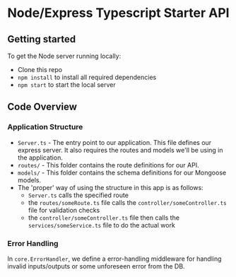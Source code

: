 # Node/Express Typescript Starter API

## Getting started

To get the Node server running locally:

- Clone this repo
- `npm install` to install all required dependencies
- `npm start` to start the local server


## Code Overview

### Application Structure

- `Server.ts` - The entry point to our application. This file defines our express server. It also requires the routes and models we'll be using in the application.
- `routes/` - This folder contains the route definitions for our API.
- `models/` - This folder contains the schema definitions for our Mongoose models.
- The 'proper' way of using the structure in this app is as follows:
  - `Server.ts` calls the specified route
  - the `routes/someRoute.ts` file calls the `controller/someController.ts` file for validation checks
  - the `controller/someController.ts` file then calls the `services/someService.ts` file to do the actual work

### Error Handling

In `core.ErrorHandler`, we define a error-handling middleware for handling invalid inputs/outputs or some unforeseen error from the DB.
